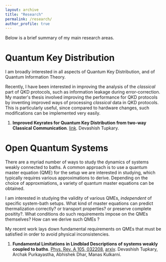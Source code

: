 ```yaml
---
layout: archive
title: "Research"
permalink: /research/
author_profile: true
---
```


Below is a brief summary of my main research areas.

# Quantum Key Distribution
I am broadly interested in all aspects of Quantum Key Distribution, and of Quantum Information Theory. 

Recently, I have been interested in improving the analysis of the *classical* part of QKD protocols, such as information leakage during error-correction.
My master's thesis involved improving the performance for QKD protocols by inventing improved ways of processing *classical* data in QKD protocols. This is particularly useful, since compared to hardware changes, such modifications can be implemented very easily.

1. **Improved Keyrates for Quantum Key Distribution from two-way Classical Communication**. [link](https://www.uwspace.uwaterloo.ca/handle/10012/18772). Devashish Tupkary.


# Open Quantum Systems
There are a myriad number of ways to study the dynamics of systems weakly connected to baths. A common approach is to use a quantum master equation (QME) for the setup we are interested in studying, which typically requires various approximations to derive. Depending on the choice of approxmiations, a variety of quantum master equations can be obtained.

I am interested in studying the validity of various QMEs, *independent* of specific system-bath setups. What kind of master equations can predict thermalization correctly? or transport properties? or preserve complete positity?. What conditions do such requirements impose on the QMEs themselves? How can we derive such QMEs ?

My recent work lays down fundamental requirements on QMEs that must be satisfied in order to avoid physical inconsistencies. 


1. **Fundamental Limitations in Lindblad Descriptions of systems weakly coupled to baths**. [Phys. Rev. A 105, 032208](https://journals.aps.org/pra/abstract/10.1103/PhysRevA.105.032208), [arxiv](https://arxiv.org/abs/2105.12091).
    Devashish Tupkary, Archak Purkayastha, Abhishek Dhar, Manas Kulkarni. 
 
